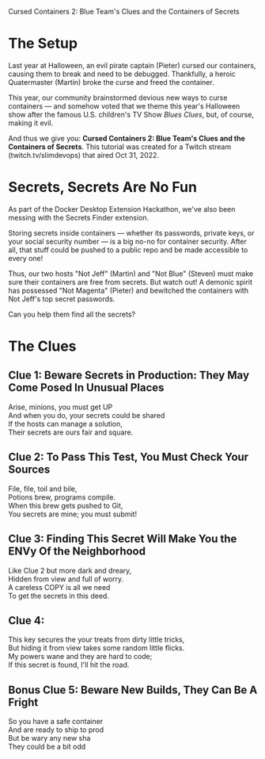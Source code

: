 Cursed Containers 2: Blue Team's Clues and the Containers of Secrets

# The Setup 
Last year at Halloween, an evil pirate captain (Pieter) cursed our containers, causing them to break and need to be debugged. Thankfully, a heroic Quatermaster (Martin) broke the curse and freed the container. 

This year, our community brainstormed devious new ways to curse containers — and somehow voted that we theme this year's Halloween show after the famous U.S. children's TV Show _Blues Clues_, but, of course, making it evil. 

And thus we give you: __Cursed Containers 2: Blue Team's Clues and the Containers of Secrets__. This tutorial was created for a Twitch stream (twitch.tv/slimdevops) that aired Oct 31, 2022. 

# Secrets, Secrets Are No Fun 
As part of the Docker Desktop Extension Hackathon, we've also been messing with the Secrets Finder extension. 

Storing secrets inside containers — whether its passwords, private keys, or your social security number — is a big no-no for container security. After all, that stuff could be pushed to a public repo and be made accessible to every one! 

Thus, our two hosts "Not Jeff" (Martin) and "Not Blue" (Steven) must make sure their containers are free from secrets. But watch out! A demonic spirit has possessed "Not Magenta" (Pieter) and bewitched the containers with Not Jeff's top secret passwords. 

Can you help them find all the secrets? 

# The Clues 
## Clue 1: Beware Secrets in Production: They May Come Posed In Unusual Places
Arise, minions, you must get UP  
And when you do, your secrets could be shared   
If the hosts can manage a solution,  
Their secrets are ours fair and square.  

## Clue 2: To Pass This Test, You Must Check Your Sources
File, file, toil and bile,   
Potions brew, programs compile.   
When this brew gets pushed to Git,  
You secrets are mine; you must submit!  

## Clue 3: Finding This Secret Will Make You the ENVy Of the Neighborhood
Like Clue 2 but more dark and dreary,   
Hidden from view and full of worry.   
A careless COPY is all we need  
To get the secrets in this deed.  

## Clue 4: 
This key secures the your treats from dirty little tricks,  
But hiding it from view takes some random little flicks.  
My powers wane and they are hard to code;   
If this secret is found, I'll hit the road.  


## Bonus Clue 5: Beware New Builds, They Can Be A Fright
So you have a safe container  
And are ready to ship to prod  
But be wary any new sha  
They could be a bit odd  

